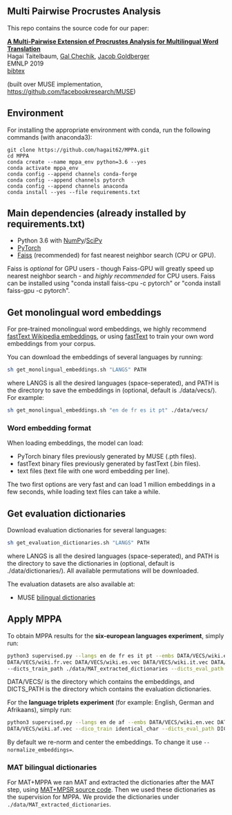 ## Multi Pairwise Procrustes Analysis
This repo contains the source code for our paper:

[**A Multi-Pairwise Extension of Procrustes Analysis for Multilingual Word Translation**](https://www.aclweb.org/anthology/D19-1363.pdf)
<br>
Hagai Taitelbaum,
[Gal Chechik](https://chechiklab.biu.ac.il/~gal/),
[Jacob Goldberger](http://www.eng.biu.ac.il/goldbej/)
<br>
EMNLP 2019
<br>
[bibtex](https://www.aclweb.org/anthology/D19-1363.bib)

(built over MUSE implementation, https://github.com/facebookresearch/MUSE)

## Environment
For installing the appropriate environment with conda, run the following commands (with anaconda3):
```
git clone https://github.com/hagait62/MPPA.git
cd MPPA
conda create --name mppa_env python=3.6 --yes
conda activate mppa_env
conda config --append channels conda-forge
conda config --append channels pytorch
conda config --append channels anaconda
conda install --yes --file requirements.txt
```

## Main dependencies (already installed by requirements.txt)
* Python 3.6 with [NumPy](http://www.numpy.org/)/[SciPy](https://www.scipy.org/)
* [PyTorch](http://pytorch.org/)
* [Faiss](https://github.com/facebookresearch/faiss) (recommended) for fast nearest neighbor search (CPU or GPU).

Faiss is *optional* for GPU users - though Faiss-GPU will greatly speed up nearest neighbor search - and *highly recommended* for CPU users. Faiss can be installed using "conda install faiss-cpu -c pytorch" or "conda install faiss-gpu -c pytorch".

## Get monolingual word embeddings
For pre-trained monolingual word embeddings, we highly recommend [fastText Wikipedia embeddings](https://fasttext.cc/docs/en/pretrained-vectors.html), or using [fastText](https://github.com/facebookresearch/fastText) to train your own word embeddings from your corpus.

You can download the embeddings of several languages by running:
```bash
sh get_monolingual_embeddings.sh "LANGS" PATH
```
where LANGS is all the desired languages (space-seperated),
and PATH is the directory to save the embeddings in (optional, default is ./data/vecs/).
For example:
```bash
sh get_monolingual_embeddings.sh "en de fr es it pt" ./data/vecs/
```
### Word embedding format

When loading embeddings, the model can load:
* PyTorch binary files previously generated by MUSE (.pth files).
* fastText binary files previously generated by fastText (.bin files).
* text files (text file with one word embedding per line).

The two first options are very fast and can load 1 million embeddings in a few seconds, while loading text files can take a while.

## Get evaluation dictionaries
Download evaluation dictionaries for several languages:
```bash
sh get_evaluation_dictionaries.sh "LANGS" PATH
```
where LANGS is all the desired languages (space-seperated),
and PATH is the directory to save the dictionaries in (optional, default is ./data/dictionaries/).
All available permutations will be downloaded.

The evaluation datasets are also available at:
* MUSE [bilingual dictionaries](https://github.com/facebookresearch/MUSE#ground-truth-bilingual-dictionaries)

## Apply MPPA
To obtain MPPA results for the **six-european languages experiment**, simply run:
```bash
python3 supervised.py --langs en de fr es it pt --embs DATA/VECS/wiki.en.vec DATA/VECS/wiki.de.vec
DATA/VECS/wiki.fr.vec DATA/VECS/wiki.es.vec DATA/VECS/wiki.it.vec DATA/VECS/wiki.pt.vec --dico_train MAT
--dicts_train_path ./data/MAT_extracted_dictionaries --dicts_eval_path DICTS_PATH --n_refinement 5
```
DATA/VECS/ is the directory which contains the embeddings,
and DICTS_PATH is the directory which contains the evaluation dictionaries.

For the **language triplets experiment** (for example: English, German and Afrikaans), simply run:
```bash
python3 supervised.py --langs en de af --embs DATA/VECS/wiki.en.vec DATA/VECS/wiki.de.vec
DATA/VECS/wiki.af.vec --dico_train identical_char --dicts_eval_path DICTS_PATH --n_refinement 10
```

By default we re-norm and center the embeddings. To change it use `--normalize_embeddings=`.

### MAT bilingual dictionaries

For MAT+MPPA we ran MAT and extracted the dictionaries after the MAT step, using [MAT+MPSR source code](https://github.com/ccsasuke/umwe).
Then we used these dictionaries as the supervision for MPPA.
We provide the dictionaries under `./data/MAT_extracted_dictionaries`.
